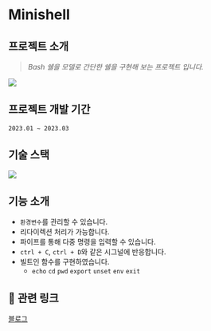 # Minishell

##  프로젝트 소개
> *Bash 쉘을 모델로 간단한 쉘을 구현해 보는 프로젝트 입니다.*

<img src="https://github.com/SONGS4RI/42/assets/100538007/f86d2b8a-1da3-4164-bc40-fa2f2bd3d7b7"/>

## 프로젝트 개발 기간
`2023.01 ~ 2023.03`
## 기술 스택
<img src="https://img.shields.io/badge/C-007396?style=for-the-badge&logo=c&logoColor=white"></a>

## 기능 소개
- `환경변수`를 관리할 수 있습니다.
- 리다이렉션 처리가 가능합니다.
- 파이프를 통해 다중 명령을 입력할 수 있습니다.
- `ctrl + C`, `ctrl + D`와 같은 시그널에 반응합니다.
- 빌트인 함수를 구현하였습니다.
  - `echo` `cd` `pwd` `export` `unset` `env` `exit`


## 🔗 관련 링크
[블로그](https://velog.io/@aoleejohn/42seoul-minishell)
